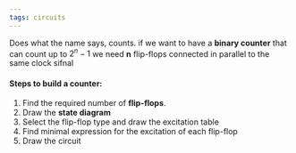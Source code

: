 ```yaml
---
tags: circuits
---
```

Does what the name says, counts. if we want to have a **binary counter** that can count up to $2^{n}-1$ we need **n** flip-flops connected in parallel to the same clock sifnal
#### Steps to build a counter:
1. Find the required number of **flip-flops**.
2. Draw the **state diagram**
3. Select the flip-flop type and draw the excitation table
4. Find minimal expression for the excitation of each flip-flop
5. Draw the circuit

